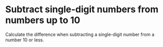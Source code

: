 # Subtract single-digit numbers from numbers up to 10

Calculate the difference when subtracting a single-digit number from a number 10 or less.

